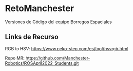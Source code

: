 # RetoManchester
Versiones de Código del equipo Borregos Espaciales

## Links de Recurso
RGB to HSV: https://www.peko-step.com/es/tool/hsvrgb.html

Repo MR: https://github.com/Manchester-Robotics/ROSApril2022_Students.git

